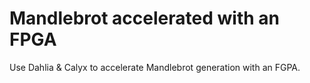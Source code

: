 # Mandlebrot accelerated with an FPGA
Use Dahlia & Calyx to accelerate Mandlebrot generation with an FGPA.
